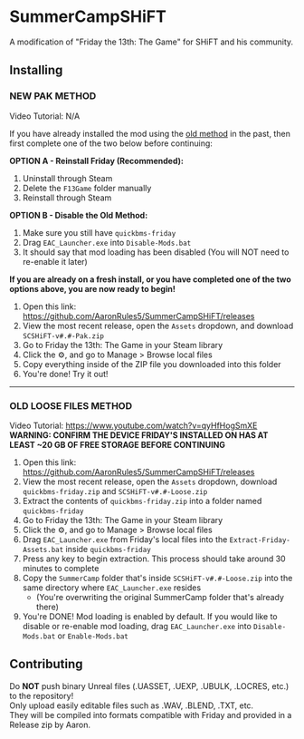 # SummerCampSHiFT
A modification of "Friday the 13th: The Game" for SHiFT and his community.

## Installing

### NEW PAK METHOD
Video Tutorial: N/A

If you have already installed the mod using the [old method](#old-loose-files-method) in the past, then first complete one of the two below before continuing:

**OPTION A - Reinstall Friday (Recommended):**
1. Uninstall through Steam
2. Delete the `F13Game` folder manually
3. Reinstall through Steam

**OPTION B - Disable the Old Method:**
1. Make sure you still have `quickbms-friday`
2. Drag `EAC_Launcher.exe` into `Disable-Mods.bat`
3. It should say that mod loading has been disabled (You will NOT need to re-enable it later)

**If you are already on a fresh install, or you have completed one of the two options above, you are now ready to begin!**

1. Open this link: https://github.com/AaronRules5/SummerCampSHiFT/releases
2. View the most recent release, open the `Assets` dropdown, and download `SCSHiFT-v#.#-Pak.zip`
3. Go to Friday the 13th: The Game in your Steam library
4. Click the ⚙, and go to Manage > Browse local files
5. Copy everything inside of the ZIP file you downloaded into this folder
6. You're done! Try it out!

---

### OLD LOOSE FILES METHOD
Video Tutorial: https://www.youtube.com/watch?v=qyHfHogSmXE \
**WARNING: CONFIRM THE DEVICE FRIDAY'S INSTALLED ON HAS AT LEAST ~20 GB OF FREE STORAGE BEFORE CONTINUING**

1. Open this link: https://github.com/AaronRules5/SummerCampSHiFT/releases
2. View the most recent release, open the `Assets` dropdown, download `quickbms-friday.zip` and `SCSHiFT-v#.#-Loose.zip`
3. Extract the contents of `quickbms-friday.zip` into a folder named `quickbms-friday`
4. Go to Friday the 13th: The Game in your Steam library
5. Click the ⚙, and go to Manage > Browse local files
6. Drag `EAC_Launcher.exe` from Friday's local files into the `Extract-Friday-Assets.bat` inside `quickbms-friday`
7. Press any key to begin extraction. This process should take around 30 minutes to complete
8. Copy the `SummerCamp` folder that's inside `SCSHiFT-v#.#-Loose.zip` into the same directory where `EAC_Launcher.exe` resides
   - (You're overwriting the original SummerCamp folder that's already there)
10. You're DONE! Mod loading is enabled by default. If you would like to disable or re-enable mod loading, drag `EAC_Launcher.exe` into `Disable-Mods.bat` or `Enable-Mods.bat`

## Contributing

Do **NOT** push binary Unreal files (.UASSET, .UEXP, .UBULK, .LOCRES, etc.) to the repository!\
Only upload easily editable files such as .WAV, .BLEND, .TXT, etc.\
They will be compiled into formats compatible with Friday and provided in a Release zip by Aaron.
